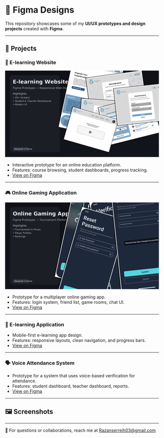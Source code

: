 # 🎨 Figma Designs

This repository showcases some of my **UI/UX prototypes and design projects** created with **Figma**.  

---

## 📂 Projects

### 📘 E-learning Website
![E-learning Website](docs/Poster_Elearning.png) 
- Interactive prototype for an online education platform.  
- Features: course browsing, student dashboards, progress tracking.  
- [View on Figma](https://www.figma.com/design/E5juktWtRIWKvUisVf8BIJ/E-learning-Website?node-id=0-1&t=matfRlUP7fkEJXfO-1)  

---

### 🎮 Online Gaming Application
![E-learning Website](docs/Poster_OnlineGaming.png) 
- Prototype for a multiplayer online gaming app.  
- Features: login system, friend list, game rooms, chat UI.  
- [View on Figma](https://www.figma.com/design/232BHOmE54HMAfM5q3qxS8/Online-Gaming-Application?node-id=0-1&t=sVa9FPsXU3iHoMdV-1)  

---

### 📱 E-learning Application
- Mobile-first e-learning app design.  
- Features: responsive layouts, clean navigation, and progress bars.  
- [View on Figma](https://www.figma.com/design/Hv2eOHMBtGnqcXAHMzKnV9/E-learning-Application?node-id=0-1&t=adWsXQTtSkuMkqZD-1)  

---

### 🗣️ Voice Attendance System
- Prototype for a system that uses voice-based verification for attendance.  
- Features: student dashboard, teacher dashboard, reports.  
- [View on Figma](https://www.figma.com/design/7nOZngEaEb08IkuDhRp7BN/Voice-Attendance-System?node-id=0-1&t=YECkoYHulgcB8wIr-1)  

---

## 🖼️ Screenshots

---

📩 For questions or collaborations, reach me at [Razanserreih03@gmail.com](mailto:Razanserreih03@gmail.com)
